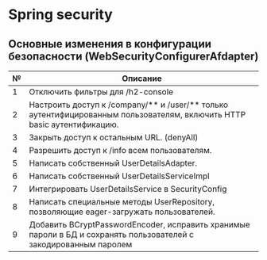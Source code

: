 # Spring security

## Основные изменения в конфигурации безопасности (WebSecurityConfigurerAfdapter)
| №   | Описание                                                                                                                |
|-----|-------------------------------------------------------------------------------------------------------------------------|
| 1	  | Отключить фильтры для /h2-console                                                                                       |
| 2   | Настроить доступ к /company/** и /user/** только аутентифицированным пользователям, включить HTTP basic аутентификацию. |
| 3   | Закрыть доступ к остальным URL. (denyAll)                                                                               |
| 4	  | Разрешить доступ к /info всем пользователям.                                                                            |
| 5	  | Написать собственный UserDetailsAdapter.                                                                                |
| 6	  | Написать собственный UserDetailsServiceImpl                                                                             |
| 7	  | Интегрировать UserDetailsService в SecurityConfig                                                                       |
| 8   | Написать специальные методы UserRepository, позволяющие eager-загружать пользователей.                                  |
| 9   | Добавить BCryptPasswordEncoder, исправить хранимые пароли в БД и сохранять пользователей с закодированным паролем       | 